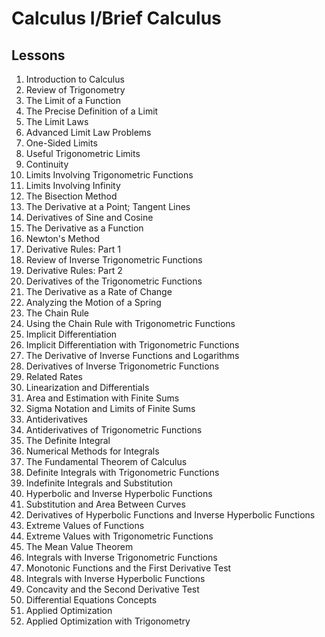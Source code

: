 # Calculus I/Brief Calculus

## Lessons
1. Introduction to Calculus
2. Review of Trigonometry
3. The Limit of a Function
4. The Precise Definition of a Limit
5. The Limit Laws
6. Advanced Limit Law Problems
7. One-Sided Limits
8. Useful Trigonometric Limits
9. Continuity
10. Limits Involving Trigonometric Functions
11. Limits Involving Infinity
12. The Bisection Method
13. The Derivative at a Point; Tangent Lines
14. Derivatives of Sine and Cosine
15. The Derivative as a Function
16. Newton's Method
17. Derivative Rules: Part 1
18. Review of Inverse Trigonometric Functions
19. Derivative Rules: Part 2
20. Derivatives of the Trigonometric Functions
21. The Derivative as a Rate of Change
22. Analyzing the Motion of a Spring
23. The Chain Rule
24. Using the Chain Rule with Trigonometric Functions
25. Implicit Differentiation
26. Implicit Differentiation with Trigonometric Functions
27. The Derivative of Inverse Functions and Logarithms
28. Derivatives of Inverse Trigonometric Functions
29. Related Rates
30. Linearization and Differentials
31. Area and Estimation with Finite Sums
32. Sigma Notation and Limits of Finite Sums
33. Antiderivatives
34. Antiderivatives of Trigonometric Functions
35. The Definite Integral
36. Numerical Methods for Integrals
37. The Fundamental Theorem of Calculus
38. Definite Integrals with Trigonometric Functions
39. Indefinite Integrals and Substitution
40. Hyperbolic and Inverse Hyperbolic Functions
41. Substitution and Area Between Curves
42. Derivatives of Hyperbolic Functions and Inverse Hyperbolic Functions
43. Extreme Values of Functions
44. Extreme Values with Trigonometric Functions
45. The Mean Value Theorem
46. Integrals with Inverse Trigonometric Functions
47. Monotonic Functions and the First Derivative Test
48. Integrals with Inverse Hyperbolic Functions
49. Concavity and the Second Derivative Test
50. Differential Equations Concepts
51. Applied Optimization
52. Applied Optimization with Trigonometry
